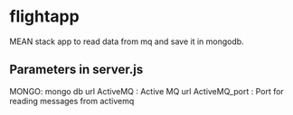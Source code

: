 # flightapp
MEAN stack app to read data from mq and save it in mongodb. 

Parameters in server.js
-----------------------
MONGO: mongo db url
ActiveMQ : Active MQ url
ActiveMQ_port : Port for reading messages from activemq
